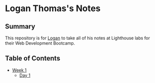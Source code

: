 # Logan Thomas's Notes

## Summary

This repository is for [Logan](https://github.com/mphbo) to take all of his notes at Lighthouse labs for their Web Development Bootcamp.

## Table of Contents

* [Week 1](/Week_1)
  * [Day 1](/Week_1/Day_1)